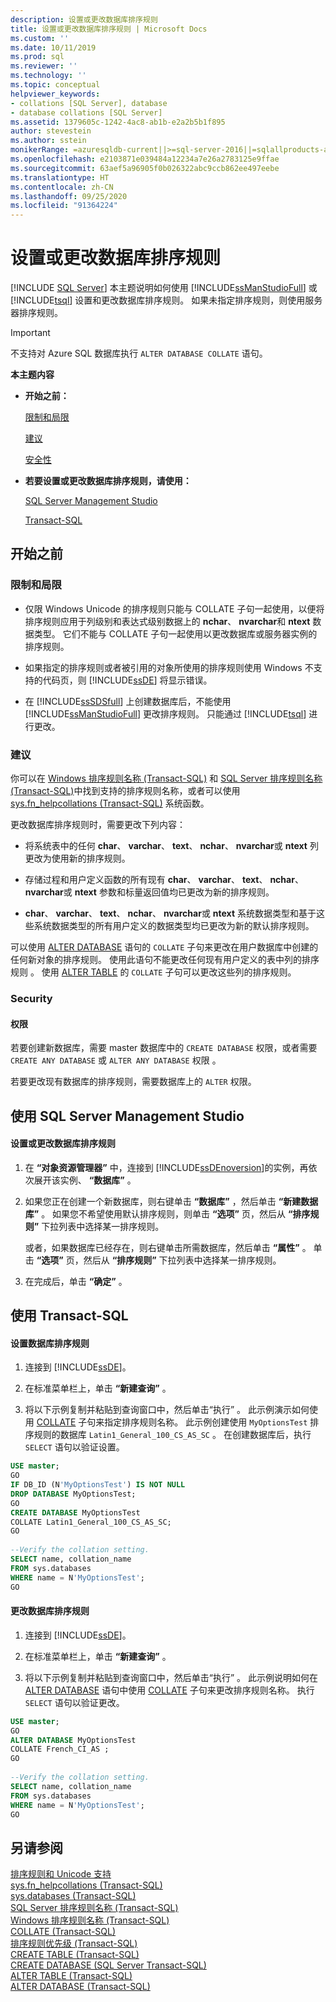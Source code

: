 ```yaml
---
description: 设置或更改数据库排序规则
title: 设置或更改数据库排序规则 | Microsoft Docs
ms.custom: ''
ms.date: 10/11/2019
ms.prod: sql
ms.reviewer: ''
ms.technology: ''
ms.topic: conceptual
helpviewer_keywords:
- collations [SQL Server], database
- database collations [SQL Server]
ms.assetid: 1379605c-1242-4ac8-ab1b-e2a2b5b1f895
author: stevestein
ms.author: sstein
monikerRange: =azuresqldb-current||>=sql-server-2016||=sqlallproducts-allversions||>=sql-server-linux-2017||=azuresqldb-mi-current
ms.openlocfilehash: e2103871e039484a12234a7e26a2783125e9ffae
ms.sourcegitcommit: 63aef5a96905f0b026322abc9ccb862ee497eebe
ms.translationtype: HT
ms.contentlocale: zh-CN
ms.lasthandoff: 09/25/2020
ms.locfileid: "91364224"
---
```

# <a name="set-or-change-the-database-collation"></a>设置或更改数据库排序规则
 [!INCLUDE [SQL Server](../../includes/applies-to-version/sqlserver.md)]
  本主题说明如何使用 [!INCLUDE[ssManStudioFull](../../includes/ssmanstudiofull-md.md)] 或 [!INCLUDE[tsql](../../includes/tsql-md.md)] 设置和更改数据库排序规则。 如果未指定排序规则，则使用服务器排序规则。  
  
> [!IMPORTANT]
> 不支持对 Azure SQL 数据库执行 `ALTER DATABASE COLLATE` 语句。

 **本主题内容**  
  
-   **开始之前：**  
  
     [限制和局限](#Restrictions)  
  
     [建议](#Recommendations)  
  
     [安全性](#Security)  
  
-   **若要设置或更改数据库排序规则，请使用：**  
  
     [SQL Server Management Studio](#SSMSProcedure)  
  
     [Transact-SQL](#TsqlProcedure)  
  
##  <a name="before-you-begin"></a><a name="BeforeYouBegin"></a> 开始之前  
  
###  <a name="limitations-and-restrictions"></a><a name="Restrictions"></a> 限制和局限  
  
-   仅限 Windows Unicode 的排序规则只能与 COLLATE 子句一起使用，以便将排序规则应用于列级别和表达式级别数据上的 **nchar**、 **nvarchar**和 **ntext** 数据类型。 它们不能与 COLLATE 子句一起使用以更改数据库或服务器实例的排序规则。  
  
-   如果指定的排序规则或者被引用的对象所使用的排序规则使用 Windows 不支持的代码页，则 [!INCLUDE[ssDE](../../includes/ssde-md.md)] 将显示错误。  

-   在 [!INCLUDE[ssSDSfull](../../includes/sssdsfull-md.md)] 上创建数据库后，不能使用 [!INCLUDE[ssManStudioFull](../../includes/ssmanstudiofull-md.md)] 更改排序规则。 只能通过 [!INCLUDE[tsql](../../includes/tsql-md.md)] 进行更改。
  
###  <a name="recommendations"></a><a name="Recommendations"></a> 建议  
  
你可以在 [Windows 排序规则名称 (Transact-SQL)](../../t-sql/statements/windows-collation-name-transact-sql.md) 和 [SQL Server 排序规则名称 (Transact-SQL)](../../t-sql/statements/sql-server-collation-name-transact-sql.md)中找到支持的排序规则名称，或者可以使用 [sys.fn_helpcollations (Transact-SQL)](../../relational-databases/system-functions/sys-fn-helpcollations-transact-sql.md) 系统函数。  
  
更改数据库排序规则时，需要更改下列内容：  
  
-   将系统表中的任何 **char**、 **varchar**、 **text**、 **nchar**、 **nvarchar**或 **ntext** 列更改为使用新的排序规则。  
  
-   存储过程和用户定义函数的所有现有 **char**、 **varchar**、 **text**、 **nchar**、 **nvarchar**或 **ntext** 参数和标量返回值均已更改为新的排序规则。  
  
-   **char**、 **varchar**、 **text**、 **nchar**、 **nvarchar**或 **ntext** 系统数据类型和基于这些系统数据类型的所有用户定义的数据类型均已更改为新的默认排序规则。  
  
可以使用 [ALTER DATABASE](../../t-sql/statements/alter-database-transact-sql.md) 语句的 `COLLATE` 子句来更改在用户数据库中创建的任何新对象的排序规则。 使用此语句不能更改任何现有用户定义的表中列的排序规则  。 使用 [ALTER TABLE](../../t-sql/statements/alter-table-transact-sql.md) 的 `COLLATE` 子句可以更改这些列的排序规则。  
  
###  <a name="security"></a><a name="Security"></a> Security  
  
####  <a name="permissions"></a><a name="Permissions"></a> 权限  
 若要创建新数据库，需要 master 数据库中的 `CREATE DATABASE` 权限，或者需要 `CREATE ANY DATABASE` 或 `ALTER ANY DATABASE` 权限  。  
  
 若要更改现有数据库的排序规则，需要数据库上的 `ALTER` 权限。  
  
##  <a name="using-sql-server-management-studio"></a><a name="SSMSProcedure"></a> 使用 SQL Server Management Studio  
  
#### <a name="to-set-or-change-the-database-collation"></a>设置或更改数据库排序规则  
  
1.  在 **“对象资源管理器”** 中，连接到 [!INCLUDE[ssDEnoversion](../../includes/ssdenoversion-md.md)]的实例，再依次展开该实例、 **“数据库”** 。  
  
2.  如果您正在创建一个新数据库，则右键单击 **“数据库”** ，然后单击 **“新建数据库”** 。 如果您不希望使用默认排序规则，则单击 **“选项”** 页，然后从 **“排序规则”** 下拉列表中选择某一排序规则。  
  
     或者，如果数据库已经存在，则右键单击所需数据库，然后单击 **“属性”** 。 单击 **“选项”** 页，然后从 **“排序规则”** 下拉列表中选择某一排序规则。  
  
3.  在完成后，单击 **“确定”** 。  
  
##  <a name="using-transact-sql"></a><a name="TsqlProcedure"></a> 使用 Transact-SQL  
  
#### <a name="to-set-the-database-collation"></a>设置数据库排序规则  
  
1.  连接到 [!INCLUDE[ssDE](../../includes/ssde-md.md)]。  
  
2.  在标准菜单栏上，单击 **“新建查询”** 。  
  
3.  将以下示例复制并粘贴到查询窗口中，然后单击“执行”  。 此示例演示如何使用 [COLLATE](~/t-sql/statements/collations.md) 子句来指定排序规则名称。 此示例创建使用 `MyOptionsTest` 排序规则的数据库 `Latin1_General_100_CS_AS_SC` 。 在创建数据库后，执行 `SELECT` 语句以验证设置。  
  
```sql  
USE master;  
GO  
IF DB_ID (N'MyOptionsTest') IS NOT NULL  
DROP DATABASE MyOptionsTest;  
GO  
CREATE DATABASE MyOptionsTest  
COLLATE Latin1_General_100_CS_AS_SC;  
GO  
  
--Verify the collation setting.  
SELECT name, collation_name  
FROM sys.databases  
WHERE name = N'MyOptionsTest';  
GO  
```  
  
#### <a name="to-change-the-database-collation"></a>更改数据库排序规则  
  
1.  连接到 [!INCLUDE[ssDE](../../includes/ssde-md.md)]。  
  
2.  在标准菜单栏上，单击 **“新建查询”** 。  
  
3.  将以下示例复制并粘贴到查询窗口中，然后单击“执行”  。 此示例说明如何在 [ALTER DATABASE](~/t-sql/statements/collations.md) 语句中使用 [COLLATE](../../t-sql/statements/alter-database-transact-sql.md) 子句来更改排序规则名称。 执行 `SELECT` 语句以验证更改。  
  
```sql  
USE master;  
GO  
ALTER DATABASE MyOptionsTest  
COLLATE French_CI_AS ;  
GO  
  
--Verify the collation setting.  
SELECT name, collation_name  
FROM sys.databases  
WHERE name = N'MyOptionsTest';  
GO  
```  
  
## <a name="see-also"></a>另请参阅  
 [排序规则和 Unicode 支持](../../relational-databases/collations/collation-and-unicode-support.md)   
 [sys.fn_helpcollations (Transact-SQL)](../../relational-databases/system-functions/sys-fn-helpcollations-transact-sql.md)   
 [sys.databases (Transact-SQL)](../../relational-databases/system-catalog-views/sys-databases-transact-sql.md)   
 [SQL Server 排序规则名称 (Transact-SQL)](../../t-sql/statements/sql-server-collation-name-transact-sql.md)   
 [Windows 排序规则名称 (Transact-SQL)](../../t-sql/statements/windows-collation-name-transact-sql.md)   
 [COLLATE (Transact-SQL)](~/t-sql/statements/collations.md)   
 [排序规则优先级 (Transact-SQL)](../../t-sql/statements/collation-precedence-transact-sql.md)   
 [CREATE TABLE (Transact-SQL)](../../t-sql/statements/create-table-transact-sql.md)   
 [CREATE DATABASE (SQL Server Transact-SQL)](../../t-sql/statements/create-database-sql-server-transact-sql.md)   
 [ALTER TABLE (Transact-SQL)](../../t-sql/statements/alter-table-transact-sql.md)   
 [ALTER DATABASE (Transact-SQL)](../../t-sql/statements/alter-database-transact-sql.md)  
  
  
